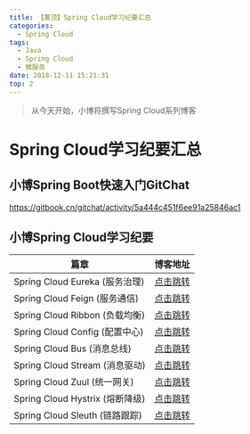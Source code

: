 ```yaml
---
title: 【置顶】Spring Cloud学习纪要汇总
categories: 
  - Spring Cloud
tags:
  - Java
  - Spring Cloud
  - 微服务
date: 2018-12-11 15:21:31
top: 2
---
```


> 从今天开始，小博将撰写Spring Cloud系列博客

<!-- more -->
# Spring Cloud学习纪要汇总
## 小博Spring Boot快速入门GitChat
https://gitbook.cn/gitchat/activity/5a444c451f6ee91a25846ac1

## 小博Spring Cloud学习纪要
篇章     | 博客地址
-------- | -----|
Spring Cloud Eureka (服务治理)   | [点击跳转](http://zhangchong.xin/2018/11/20/Spring%20Cloud%20%E5%AD%A6%E4%B9%A0%E7%BA%AA%E8%A6%81%E4%B8%80%EF%BC%9AEureka/)   |
Spring Cloud Feign (服务通信) |   [点击跳转](http://zhangchong.xin/2018/11/20/Spring%20Cloud%20%E5%AD%A6%E4%B9%A0%E7%BA%AA%E8%A6%81%E4%BA%8C%EF%BC%9AFeign/) | 
Spring Cloud Ribbon (负载均衡) | [点击跳转](http://zhangchong.xin/2018/11/20/Spring%20Cloud%20%E5%AD%A6%E4%B9%A0%E7%BA%AA%E8%A6%81%E4%B8%89%EF%BC%9ARibbon/)   |  
Spring Cloud Config (配置中心) | [点击跳转](http://zhangchong.xin/2018/11/22/Spring%20Cloud%20%E5%AD%A6%E4%B9%A0%E7%BA%AA%E8%A6%81%E5%9B%9B%EF%BC%9AConfig/)    | 
Spring Cloud Bus (消息总线) | [点击跳转](http://zhangchong.xin/2018/11/24/Spring%20Cloud%20%E5%AD%A6%E4%B9%A0%E7%BA%AA%E8%A6%81%E4%BA%94%EF%BC%9ABus/)   |  
Spring Cloud Stream (消息驱动) |  [点击跳转](http://zhangchong.xin/2018/11/24/Spring%20Cloud%20%E5%AD%A6%E4%B9%A0%E7%BA%AA%E8%A6%81%E5%85%AD%EF%BC%9AStream/)   |  
Spring Cloud Zuul (统一网关) |  [点击跳转](http://zhangchong.xin/2018/11/25/Spring%20Cloud%20%E5%AD%A6%E4%B9%A0%E7%BA%AA%E8%A6%81%E4%B8%83%EF%BC%9AZuul/)  |  
Spring Cloud Hystrix (熔断降级) |  [点击跳转](http://zhangchong.xin/2018/11/26/Spring%20Cloud%20%E5%AD%A6%E4%B9%A0%E7%BA%AA%E8%A6%81%E5%85%AB%EF%BC%9AHystrix/)   |  
Spring Cloud Sleuth (链路跟踪) | [点击跳转](http://zhangchong.xin/2018/11/26/Spring%20Cloud%20%E5%AD%A6%E4%B9%A0%E7%BA%AA%E8%A6%81%E4%B9%9D%EF%BC%9ASleuth/)  |  

